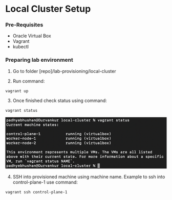 # Local Cluster Setup 

### Pre-Requisites

- Oracle Virtual Box
- Vagrant
- kubectl

### Preparing lab environment

1. Go to folder [repo]/lab-provisioning/local-cluster

2. Run command:
 <pre><code>vagrant up</code></pre>
 
3. Once finished check status using command:
 <pre><code>vagrant status</code></pre>

 ![vagrant status](../images/vagrant-status.png)

4. SSH into provisioned machine using machine name. Example to ssh into control-plane-1 use command:
 <pre><code>vagrant ssh control-plane-1</code></pre>